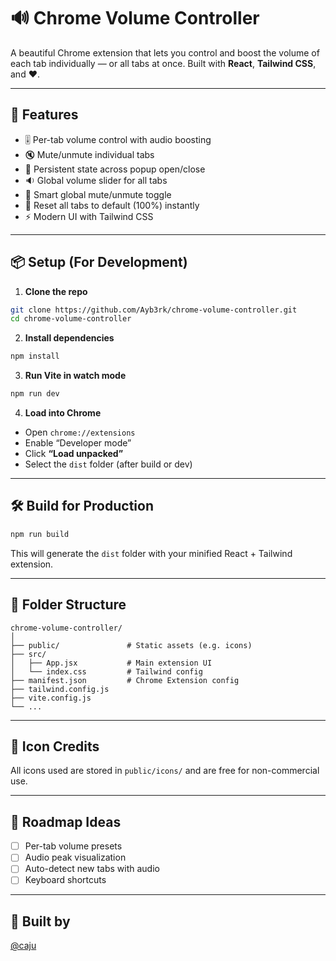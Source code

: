 # 🔊 Chrome Volume Controller

A beautiful Chrome extension that lets you control and boost the volume of each tab individually — or all tabs at once. Built with **React**, **Tailwind CSS**, and ❤️.

---

## 🚀 Features

- 🎚️ Per-tab volume control with audio boosting  
- 🔇 Mute/unmute individual tabs  
- 🔁 Persistent state across popup open/close  
- 🔉 Global volume slider for all tabs  
- 🧠 Smart global mute/unmute toggle  
- 🧼 Reset all tabs to default (100%) instantly  
- ⚡ Modern UI with Tailwind CSS  

---

## 📦 Setup (For Development)

1. **Clone the repo**

```bash
git clone https://github.com/Ayb3rk/chrome-volume-controller.git
cd chrome-volume-controller
```

2. **Install dependencies**

```bash
npm install
```

3. **Run Vite in watch mode**

```bash
npm run dev
```

4. **Load into Chrome**

- Open `chrome://extensions`
- Enable “Developer mode”
- Click **“Load unpacked”**
- Select the `dist` folder (after build or dev)

---

## 🛠 Build for Production

```bash
npm run build
```

This will generate the `dist` folder with your minified React + Tailwind extension.

---

## 📁 Folder Structure

```
chrome-volume-controller/
│
├── public/               # Static assets (e.g. icons)
├── src/
│   ├── App.jsx           # Main extension UI
│   └── index.css         # Tailwind config
├── manifest.json         # Chrome Extension config
├── tailwind.config.js
├── vite.config.js
└── ...
```

---

## 📸 Icon Credits

All icons used are stored in `public/icons/` and are free for non-commercial use.

---

## 🧪 Roadmap Ideas

- [ ] Per-tab volume presets  
- [ ] Audio peak visualization  
- [ ] Auto-detect new tabs with audio  
- [ ] Keyboard shortcuts  

---

## 💖 Built by

[@caju](https://github.com/Ayb3rk)